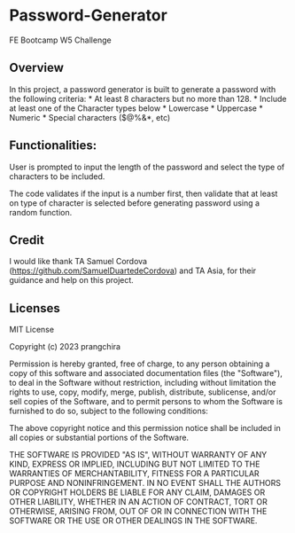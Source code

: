# Password-Generator
FE Bootcamp W5 Challenge

## Overview
In this project, a password generator is built to generate a password with the following criteria:
    * At least 8 characters but no more than 128.
    * Include at least one of the Character types below
      * Lowercase
      * Uppercase
      * Numeric
      * Special characters ($@%&*, etc)

## Functionalities:
User is prompted to input the length of the password and select the type of characters to be included. 

The code validates if the input is a number first, then validate that at least on type of character is selected before generating password using a random function. 

## Credit 
I would like thank TA Samuel Cordova (https://github.com/SamuelDuartedeCordova) and TA Asia, for their guidance and help on this project. 

## Licenses
MIT License

Copyright (c) 2023 prangchira

Permission is hereby granted, free of charge, to any person obtaining a copy
of this software and associated documentation files (the "Software"), to deal
in the Software without restriction, including without limitation the rights
to use, copy, modify, merge, publish, distribute, sublicense, and/or sell
copies of the Software, and to permit persons to whom the Software is
furnished to do so, subject to the following conditions:

The above copyright notice and this permission notice shall be included in all
copies or substantial portions of the Software.

THE SOFTWARE IS PROVIDED "AS IS", WITHOUT WARRANTY OF ANY KIND, EXPRESS OR
IMPLIED, INCLUDING BUT NOT LIMITED TO THE WARRANTIES OF MERCHANTABILITY,
FITNESS FOR A PARTICULAR PURPOSE AND NONINFRINGEMENT. IN NO EVENT SHALL THE
AUTHORS OR COPYRIGHT HOLDERS BE LIABLE FOR ANY CLAIM, DAMAGES OR OTHER
LIABILITY, WHETHER IN AN ACTION OF CONTRACT, TORT OR OTHERWISE, ARISING FROM,
OUT OF OR IN CONNECTION WITH THE SOFTWARE OR THE USE OR OTHER DEALINGS IN THE
SOFTWARE.
